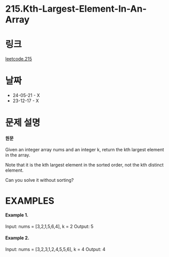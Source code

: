# 215.Kth-Largest-Element-In-An-Array

# 링크
[leetcode.215](https://leetcode.com/problems/kth-largest-element-in-an-array/?envType=study-plan-v2&envId=leetcode-75)

# 날짜
* 24-05-21 - X
* 23-12-17 - X


# 문제 설명
#### 원문


Given an integer array nums and an integer k, return the kth largest element in the array.


Note that it is the kth largest element in the sorted order, not the kth distinct element.


Can you solve it without sorting?


# EXAMPLES
#### Example 1.


Input: nums = [3,2,1,5,6,4], k = 2
Output: 5


#### Example 2.


Input: nums = [3,2,3,1,2,4,5,5,6], k = 4
Output: 4
